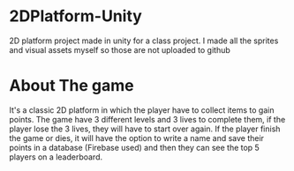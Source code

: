 # 2DPlatform-Unity
2D platform project made in unity for a class project.
I made all the sprites and visual assets myself so those are not uploaded to github

# About The game

It's a classic 2D platform in which the player have to collect items to gain points. The game have 3 different levels and 3 lives to complete them, if the player lose the 3 lives, they will have to start over again.
If the player finish the game or dies, it will have the option to write a name and save their points in a database (Firebase used) and then they can see the top 5 players on a leaderboard.


